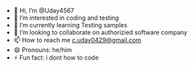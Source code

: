 - 👋 Hi, I’m @Uday4567
- 👀 I’m interested in coding and testing
- 🌱 I’m currently learning Testing samples
- 💞️ I’m looking to collaborate on authorizied software company
- 📫 How to reach me c.uday0429@gmail.com
- 😄 Pronouns: he/him
- ⚡ Fun fact: i dont how to code

<!---
Uday4567/Uday4567 is a ✨ special ✨ repository because its `README.md` (this file) appears on your GitHub profile.
You can click the Preview link to take a look at your changes.
--->
